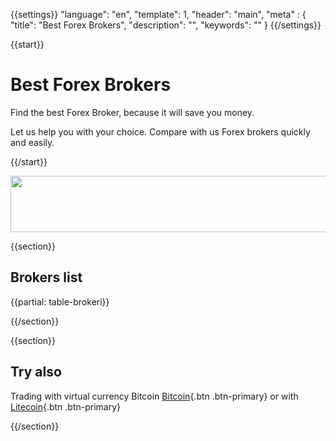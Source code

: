 {{settings}}
  "language": "en",
  "template": 1,
  "header": "main",
  "meta" : {
    "title": "Best Forex Brokers",
    "description": "",
    "keywords": ""
  }
{{/settings}}

{{start}}

# Best Forex Brokers

Find the best Forex Broker, because it will save you money.

Let us help you with your choice. Compare with us Forex brokers quickly and easily.

{{/start}}

<a href="https://clicks.pipaffiliates.com/c?m=9383&c=46271&l=en"><img src="https://ads.pipaffiliates.com/i/9383?c=46271" width="970" height="90" /></a>

{{section}}

## Brokers list

{{partial: table-brokeri}}

{{/section}}

{{section}}

## Try also

Trading with virtual currency Bitcoin [Bitcoin]({{url}}bitcoin){.btn .btn-primary} or with [Litecoin]({{url}}litecoin){.btn .btn-primary}

{{/section}}